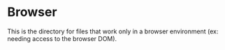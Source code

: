 # Browser

This is the directory for files that work only in a browser environment (ex: needing access to the browser DOM).
